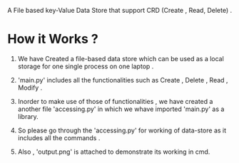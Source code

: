A File based key-Value Data Store that support CRD (Create , Read, Delete) . 

# How it Works ? 

1. We have Created a file-based data store which can be used as a local storage for one single process on one laptop .

2. 'main.py' includes all the functionalities such as Create , Delete , Read , Modify .

3. Inorder to make use of those of functionalities , we have created a another file 'accessing.py' in which we whave imported 'main.py' as a library.

4. So please go through the 'accessing.py' for working of data-store as it includes all the commands .

5. Also , 'output.png' is attached to demonstrate its working in cmd.
